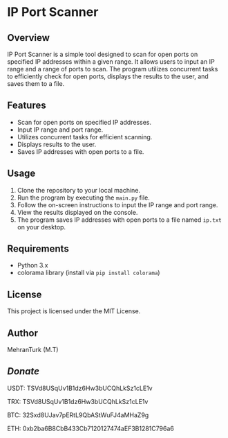# IP Port Scanner

## Overview
IP Port Scanner is a simple tool designed to scan for open ports on specified IP addresses within a given range. It allows users to input an IP range and a range of ports to scan. The program utilizes concurrent tasks to efficiently check for open ports, displays the results to the user, and saves them to a file.

## Features
- Scan for open ports on specified IP addresses.
- Input IP range and port range.
- Utilizes concurrent tasks for efficient scanning.
- Displays results to the user.
- Saves IP addresses with open ports to a file.

## Usage
1. Clone the repository to your local machine.
2. Run the program by executing the `main.py` file.
3. Follow the on-screen instructions to input the IP range and port range.
4. View the results displayed on the console.
5. The program saves IP addresses with open ports to a file named `ip.txt` on your desktop.

## Requirements
- Python 3.x
- colorama library (install via `pip install colorama`)

## License
This project is licensed under the MIT License.

## Author
MehranTurk (M.T)

## *Donate*

USDT: TSVd8USqUv1B1dz6Hw3bUCQhLkSz1cLE1v

TRX: TSVd8USqUv1B1dz6Hw3bUCQhLkSz1cLE1v

BTC: 32Sxd8UJav7pERtL9QbAStWuFJ4aMHaZ9g

ETH: 0xb2ba6B8CbB433Cb7120127474aEF3B1281C796a6

